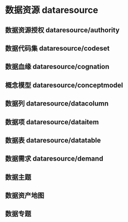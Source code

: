 # 数据资源 dataresource 

## 数据资源授权 dataresource/authority

## 数据代码集 dataresource/codeset

## 数据血缘 dataresource/cognation

## 概念模型 dataresource/conceptmodel

## 数据列   dataresource/datacolumn

## 数据项   dataresource/dataitem

## 数据表   dataresource/datatable

## 数据需求 dataresource/demand

## 数据主题

## 数据资产地图

## 数据专题

